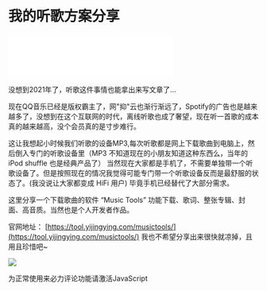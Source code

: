 # 我的听歌方案分享

<iframe frameborder="no" border="0" marginwidth="0" marginheight="0" width=330 height=86 src="//music.163.com/outchain/player?type=2&id=1445214028&auto=1&height=66"></iframe>

没想到2021年了，听歌这件事情也能拿出来写文章了...

现在QQ音乐已经是版权霸主了，网"抑"云也渐行渐远了，Spotify的广告也是越来越多了，没想到在这个互联网的时代，离线听歌也成了奢望，现在听一首歌的成本真的越来越高，没个会员真的是寸步难行。

这让我想起小时候我们听歌的设备MP3,每次听歌都是网上下载歌曲到电脑上，然后倒入专门的听歌设备里（MP3 不知道现在的小朋友知道这种东西么，当年的iPod shuffle 也是经典产品了） 当然现在大家都是手机了，不需要单独带一个听歌设备了。但是按照现在的情况我觉得可能专门带一个听歌设备反而是最舒服的状态了。(我没说让大家都变成 HiFi 用户) 毕竟手机已经替代了大部分需求。

这里分享一个下载歌曲的软件 “Music Tools” 功能下载、歌词、整张专辑、封面、高音质。当然也是个人开发者作品。


官网地址： [https://tool.yijingying.com/musictools/](https://tool.yijingying.com/musictools/)
我也不希望分享出来很快就凉掉，且用且珍惜吧~ 


![](https://image.suning.cn/uimg/ZR/share_order/159444243379048848.jpg)




<!-- 来必力City版安装代码 -->
<div id="lv-container" data-id="city" data-uid="MTAyMC80NzA4OC8yMzU4OA==">
	<script type="text/javascript">
   (function(d, s) {
       var j, e = d.getElementsByTagName(s)[0];

       if (typeof LivereTower === 'function') { return; }
    
       j = d.createElement(s);
       j.src = 'https://cdn-city.livere.com/js/embed.dist.js';
       j.async = true;
    
       e.parentNode.insertBefore(j, e);
   })(document, 'script');
	</script>
<noscript> 为正常使用来必力评论功能请激活JavaScript</noscript>
</div>
<!-- City版安装代码已完成 -->